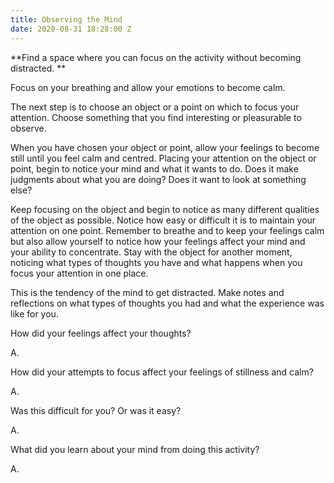 ```yaml
---
title: Observing the Mind
date: 2020-08-31 18:28:00 Z
---
```


**Find a space where you can focus on the activity without becoming distracted. **

Focus on your breathing and allow your emotions to become calm. 

The next step is to choose an object or a point on which to focus your attention. Choose something that you find interesting or pleasurable to observe. 

When you have chosen your object or point, allow your feelings to become still until you feel calm and centred. Placing your attention on the object or point, begin to notice your mind and what it wants to do. Does it make judgments about what you are doing? Does it want to look at something else? 

Keep focusing on the object and begin to notice as many different qualities of the object as possible. Notice how easy or difficult it is to maintain your attention on one point. Remember to breathe and to keep your feelings calm but also allow yourself to notice how your feelings affect your mind and your ability to concentrate. Stay with the object for another moment, noticing what types of thoughts you have and what happens when you focus your attention in one place. 

This is the tendency of the mind to get distracted. Make notes and reflections on what types of thoughts you had and what the experience was like for you. 

How did your feelings affect your thoughts? 

A.

How did your attempts to focus affect your feelings of stillness and calm? 

A.

Was this difficult for you? Or was it easy? 

A.

What did you learn about your mind from doing this activity?
 
A.

